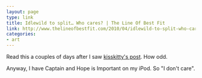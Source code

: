 ```yaml
---
layout: page
type: link
title: Idlewild to split… Who cares? | The Line Of Best Fit
link: http://www.thelineofbestfit.com/2010/04/idlewild-to-split-who-cares/?utm_source=feedburner&utm_medium=feed&utm_campaign=Feed%3A+TheLineOfBestFit+%28The+Line+Of+Best+Fit%29
categories: 
- art
---
```

Read this a couples of days after I saw [kisskitty's post](http://kisskitty.tumblr.com/post/544134870/idlewild-when-i-argue-i-see-shapes-i-feel-so). How odd.

Anyway, I have Captain and Hope is Important on my iPod. So "I don't care".